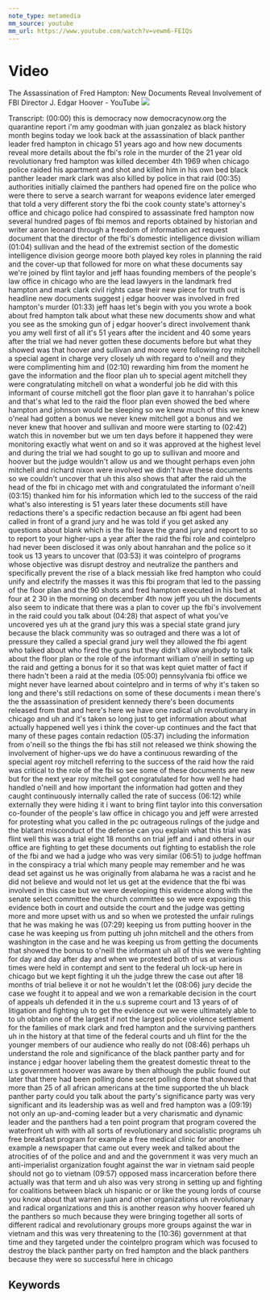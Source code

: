 ```yaml
---
note_type: metamedia
mm_source: youtube
mm_url: https://www.youtube.com/watch?v=vewm6-FEIQs
---
```


# Video

The Assassination of Fred Hampton: New Documents Reveal Involvement of FBI Director J. Edgar Hoover - YouTube
![](https://www.youtube.com/watch?v=vewm6-FEIQs)

Transcript:
(00:00) this is democracy now democracynow.org the quarantine report i'm amy goodman with juan gonzalez as black history month begins today we look back at the assassination of black panther leader fred hampton in chicago 51 years ago and how new documents reveal more details about the fbi's role in the murder of the 21 year old revolutionary fred hampton was killed december 4th 1969 when chicago police raided his apartment and shot and killed him in his own bed black panther leader mark clark was also killed by police in that raid
(00:35) authorities initially claimed the panthers had opened fire on the police who were there to serve a search warrant for weapons evidence later emerged that told a very different story the fbi the cook county state's attorney's office and chicago police had conspired to assassinate fred hampton now several hundred pages of fbi memos and reports obtained by historian and writer aaron leonard through a freedom of information act request document that the director of the fbi's domestic intelligence division william
(01:04) sullivan and the head of the extremist section of the domestic intelligence division george moore both played key roles in planning the raid and the cover-up that followed for more on what these documents say we're joined by flint taylor and jeff haas founding members of the people's law office in chicago who are the lead lawyers in the landmark fred hampton and mark clark civil rights case their new piece for truth out is headline new documents suggest j edgar hoover was involved in fred hampton's murder
(01:33) jeff haas let's begin with you you wrote a book about fred hampton talk about what these new documents show and what you see as the smoking gun of j edgar hoover's direct involvement thank you amy well first of all it's 51 years after the incident and 40 some years after the trial we had never gotten these documents before but what they showed was that hoover and sullivan and moore were following roy mitchell a special agent in charge very closely uh with regard to o'neill and they were complimenting him and
(02:10) rewarding him from the moment he gave the information and the floor plan uh to special agent mitchell they were congratulating mitchell on what a wonderful job he did with this informant of course mitchell got the floor plan gave it to hanrahan's police and that's what led to the raid the floor plan even showed the bed where hampton and johnson would be sleeping so we knew much of this we knew o'neal had gotten a bonus we never knew mitchell got a bonus and we never knew that hoover and sullivan and moore were starting to
(02:42) watch this in november but we um ten days before it happened they were monitoring exactly what went on and so it was approved at the highest level and during the trial we had sought to go up to sullivan and moore and hoover but the judge wouldn't allow us and we thought perhaps even john mitchell and richard nixon were involved we didn't have these documents so we couldn't uncover that uh this also shows that after the raid uh the head of the fbi in chicago met with and congratulated the informant o'neill
(03:15) thanked him for his information which led to the success of the raid what's also interesting is 51 years later these documents still have redactions there's a specific redaction because an fbi agent had been called in front of a grand jury and he was told if you get asked any questions about blank which is the fbi leave the grand jury and report to so to report to your higher-ups a year after the raid the fbi role and cointelpro had never been disclosed it was only about hanrahan and the police so it took us 13 years to uncover that
(03:53) it was cointelpro of programs whose objective was disrupt destroy and neutralize the panthers and specifically prevent the rise of a black messiah like fred hampton who could unify and electrify the masses it was this fbi program that led to the passing of the floor plan and the 90 shots and fred hampton executed in his bed at four at 2 30 in the morning on december 4th now jeff you uh the documents also seem to indicate that there was a plan to cover up the fbi's involvement in the raid could you talk about
(04:28) that aspect of what you've uncovered yes uh at the grand jury this was a special state grand jury because the black community was so outraged and there was a lot of pressure they called a special grand jury well they allowed the fbi agent who talked about who fired the guns but they didn't allow anybody to talk about the floor plan or the role of the informant william o'neill in setting up the raid and getting a bonus for it so that was kept quiet matter of fact if there hadn't been a raid at the media
(05:00) pennsylvania fbi office we might never have learned about cointelpro and in terms of why it's taken so long and there's still redactions on some of these documents i mean there's the the assassination of president kennedy there's been documents released from that and here's here we have one radical uh revolutionary in chicago and uh and it's taken so long just to get information about what actually happened well yes i think the cover-up continues and the fact that many of these pages contain redaction
(05:37) including the information from o'neill so the things the fbi has still not released we think showing the involvement of higher-ups we do have a continuous rewarding of the special agent roy mitchell referring to the success of the raid how the raid was critical to the role of the fbi so see some of these documents are new but for the next year roy mitchell got congratulated for how well he had handled o'neill and how important the information had gotten and they caught continuously internally called the rate of success
(06:12) while externally they were hiding it i want to bring flint taylor into this conversation co-founder of the people's law office in chicago you and jeff were arrested for protesting what you called in the pc outrageous rulings of the judge and the blatant misconduct of the defense can you explain what this trial was flint well this was a trial eight 18 months on trial jeff and i and others in our office are fighting to get these documents out fighting to establish the role of the fbi and we had a judge who was very similar
(06:51) to judge hoffman in the conspiracy a trial which many people may remember and he was dead set against us he was originally from alabama he was a racist and he did not believe and would not let us get at the evidence that the fbi was involved in this case but we were developing this evidence along with the senate select committee the church committee so we were exposing this evidence both in court and outside the court and the judge was getting more and more upset with us and so when we protested the unfair rulings that he was making he was
(07:29) keeping us from putting hoover in the case he was keeping us from putting uh john mitchell and the others from washington in the case and he was keeping us from getting the documents that showed the bonus to o'neill the informant uh all of this we were fighting for day and day after day and when we protested both of us at various times were held in contempt and sent to the federal uh lock-up here in chicago but we kept fighting it uh the judge threw the case out after 18 months of trial believe it or not he wouldn't let the
(08:06) jury decide the case we fought it to appeal and we won a remarkable decision in the court of appeals uh defended it in the u.s supreme court and 13 years of of litigation and fighting uh to get the evidence out we were ultimately able to to uh obtain one of the largest if not the largest police violence settlement for the families of mark clark and fred hampton and the surviving panthers uh in the history at that time of the federal courts and uh flint for the the younger members of our audience who really do not
(08:46) perhaps uh understand the role and significance of the black panther party and for instance j edgar hoover labeling them the greatest domestic threat to the u.s government hoover was aware by then although the public found out later that there had been polling done secret polling done that showed that more than 25 of all african americans at the time supported the uh black panther party could you talk about the party's significance party was very significant and its leadership was as well and fred hampton was a
(09:19) not only an up-and-coming leader but a very charismatic and dynamic leader and the panthers had a ten point program that program covered the waterfront uh with with all sorts of revolutionary and socialistic programs uh free breakfast program for example a free medical clinic for another example a newspaper that came out every week and talked about the atrocities of of the police and and and the government it was very much an anti-imperialist organization fought against the war in vietnam said people should not go to vietnam
(09:57) opposed mass incarceration before there actually was that term and uh also was very strong in setting up and fighting for coalitions between black uh hispanic or or like the young lords of course you know about that warren juan and other organizations uh revolutionary and radical organizations and this is another reason why hoover feared uh the panthers so much because they were bringing together all sorts of different radical and revolutionary groups more groups against the war in vietnam and this was very threatening to the
(10:36) government at that time and they targeted under the cointelpro program which was focused to destroy the black panther party on fred hampton and the black panthers because they were so successful here in chicago


## Keywords